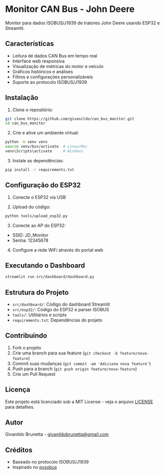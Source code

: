 # Monitor CAN Bus - John Deere

Monitor para dados ISOBUS/J1939 de tratores John Deere usando ESP32 e Streamlit.

## Características

- Leitura de dados CAN Bus em tempo real
- Interface web responsiva
- Visualização de métricas do motor e veículo
- Gráficos históricos e análises
- Filtros e configurações personalizáveis
- Suporte ao protocolo ISOBUS/J1939

## Instalação

1. Clone o repositório:
```bash
git clone https://github.com/givanildo/can_bus_monitor.git
cd can_bus_monitor
```

2. Crie e ative um ambiente virtual:
```bash
python -m venv venv
source venv/bin/activate  # Linux/Mac
venv\Scripts\activate     # Windows
```

3. Instale as dependências:
```bash
pip install -r requirements.txt
```

## Configuração do ESP32

1. Conecte o ESP32 via USB

2. Upload do código:
```bash
python tools/upload_esp32.py
```

3. Conecte ao AP do ESP32:
- SSID: JD_Monitor
- Senha: 12345678

4. Configure a rede WiFi através do portal web

## Executando o Dashboard

```bash
streamlit run src/dashboard/dashboard.py
```

## Estrutura do Projeto

- `src/dashboard/`: Código do dashboard Streamlit
- `src/esp32/`: Código do ESP32 e parser ISOBUS
- `tools/`: Utilitários e scripts
- `requirements.txt`: Dependências do projeto

## Contribuindo

1. Fork o projeto
2. Crie uma branch para sua feature (`git checkout -b feature/nova-feature`)
3. Commit suas mudanças (`git commit -am 'Adiciona nova feature'`)
4. Push para a branch (`git push origin feature/nova-feature`)
5. Crie um Pull Request

## Licença

Este projeto está licenciado sob a MIT License - veja o arquivo [LICENSE](LICENSE) para detalhes.

## Autor

Givanildo Brunetta - givanildobrunetta@gmail.com

## Créditos

- Baseado no protocolo ISOBUS/J1939
- Inspirado no [pysobus](https://github.com/FarmLogs/pysobus)
